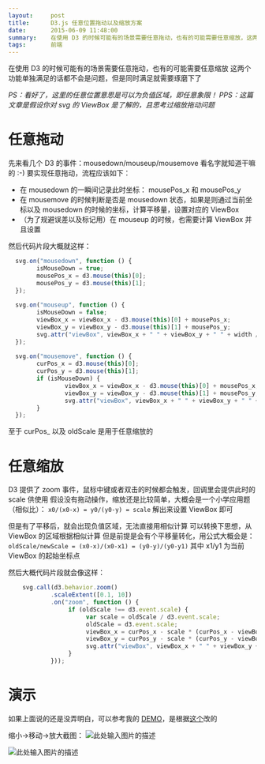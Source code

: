 ```yaml
---
layout:     post
title:      D3.js 任意位置拖动以及缩放方案
date:       2015-06-09 11:48:00
summary:    在使用 D3 的时候可能有的场景需要任意拖动，也有的可能需要任意缩放，这两个功能单独满足的话都不会是问题，但是同时满足就需要琢磨下了
tags:       前端
---
```



在使用 D3 的时候可能有的场景需要任意拖动，也有的可能需要任意缩放
这两个功能单独满足的话都不会是问题，但是同时满足就需要琢磨下了

*PS：看好了，这里的任意位置意思是可以为负值区域，即任意象限！*
*PPS：这篇文章是假设你对 svg 的 ViewBox 是了解的，且思考过缩放拖动问题*

任意拖动
===

先来看几个 D3 的事件：mousedown/mouseup/mousemove
看名字就知道干嘛的 :-)
要实现任意拖动，流程应该如下：

 - 在 mousedown 的一瞬间记录此时坐标： mousePos_x 和 mousePos_y
 - 在 mousemove 的时候判断是否是 mousedown 状态，如果是则通过当前坐标以及 mousedown 的时候的坐标，计算平移量，设置对应的 ViewBox
 - （为了规避误差以及标记用）在 mouseup 的时候，也需要计算 ViewBox 并且设置
 
然后代码片段大概就这样：

```javascript
  svg.on("mousedown", function () {
        isMouseDown = true;
        mousePos_x = d3.mouse(this)[0];
        mousePos_y = d3.mouse(this)[1];
  });
  
  svg.on("mouseup", function () {
        isMouseDown = false;
        viewBox_x = viewBox_x - d3.mouse(this)[0] + mousePos_x;
        viewBox_y = viewBox_y - d3.mouse(this)[1] + mousePos_y;
        svg.attr("viewBox", viewBox_x + " " + viewBox_y + " " + width / oldScale + " " + height / oldScale);
  });
  
  svg.on("mousemove", function () {
        curPos_x = d3.mouse(this)[0];
        curPos_y = d3.mouse(this)[1];
        if (isMouseDown) {
                viewBox_x = viewBox_x - d3.mouse(this)[0] + mousePos_x;
                viewBox_y = viewBox_y - d3.mouse(this)[1] + mousePos_y;
                svg.attr("viewBox", viewBox_x + " " + viewBox_y + " " + width / oldScale + " " + height / oldScale);
        }
  });
```

至于 curPos_ 以及 oldScale 是用于任意缩放的

任意缩放
===

D3 提供了 zoom 事件，鼠标中键或者双击的时候都会触发，回调里会提供此时的 scale 供使用
假设没有拖动操作，缩放还是比较简单，大概会是一个小学应用题（相似比）：
`x0/(x0-x) = y0/(y0-y) = scale`
解出来设置 ViewBox 即可

但是有了平移后，就会出现负值区域，无法直接用相似计算
可以转换下思想，从 ViewBox 的区域根据相似计算
但是前提是会有个平移量转化，用公式大概会是：`oldScale/newScale = (x0-x)/(x0-x1) = (y0-y)/(y0-y1)`
其中 x1/y1 为当前 ViewBox 的起始坐标点

然后大概代码片段就会像这样：

```javascript
    svg.call(d3.behavior.zoom()
            .scaleExtent([0.1, 10])
            .on("zoom", function () {
                 if (oldScale !== d3.event.scale) {
                      var scale = oldScale / d3.event.scale;
                      oldScale = d3.event.scale;
                      viewBox_x = curPos_x - scale * (curPos_x - viewBox_x);
                      viewBox_y = curPos_y - scale * (curPos_y - viewBox_y);
                      svg.attr("viewBox", viewBox_x + " " + viewBox_y + " " + width / oldScale + " " + height / oldScale);
                 }
            }));

```

演示
===

如果上面说的还是没弄明白，可以参考我的 [DEMO][1]，是根据[这个][2]改的

缩小->移动->放大截图：
![此处输入图片的描述][3]

![此处输入图片的描述][4]


  [1]: https://dn-getlink.qbox.me/d3.html
  [2]: http://bl.ocks.org/mbostock/4062045
  [3]: https://dn-getlink.qbox.me/tvm9mxrxgk3xr.png
  [4]: https://dn-getlink.qbox.me/lfmggcxv9rudi.png
